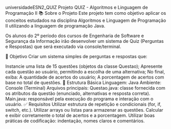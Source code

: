 universidadeESN2_QUIZ
Projeto QUIZ - Algoritmos e Linguagem de Programação II
📚 Sobre o Projeto
Este projeto tem como objetivo aplicar os conceitos estudados na disciplina Algoritmos e Linguagem de Programação II utilizando a linguagem de programação Java.

Os alunos do 2º período dos cursos de Engenharia de Software e Segurança da Informação irão desenvolver um sistema de Quiz (Perguntas e Respostas) que será executado via console/terminal.

🎯 Objetivo
Criar um sistema simples de perguntas e respostas que:

Instancie uma lista de 15 questões (objetos da classe Questao);
Apresente cada questão ao usuário, permitindo a escolha de uma alternativa;
No final, exiba:
A quantidade de acertos do usuário;
A porcentagem de acertos com base no total de questões.
🧱 Estrutura Básica
Linguagem: Java
Ambiente: Console (Terminal)
Arquivos principais:
Questao.java: classe fornecida com os atributos da questão (enunciado, alternativas e resposta correta).
Main.java: responsável pela execução do programa e interação com o usuário.
✅ Requisitos
Utilizar estrutura de repetição e condicionais (for, if, switch, etc.).
Utilizar arrays ou listas para armazenar as questões.
Calcular e exibir corretamente o total de acertos e a porcentagem.
Utilizar boas práticas de codificação: indentação, nomes claros e comentários.

